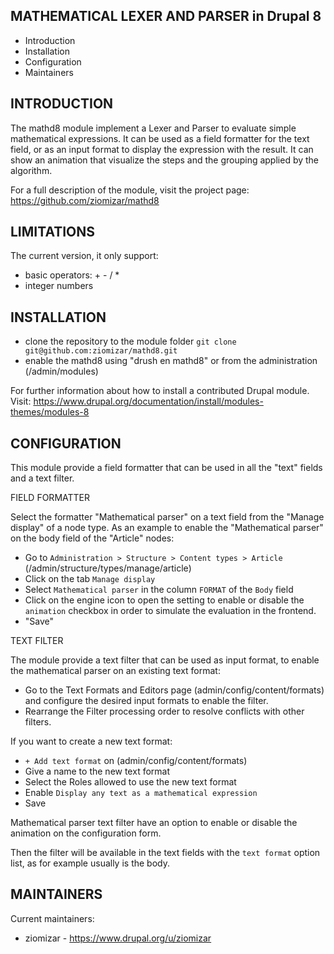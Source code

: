 MATHEMATICAL LEXER AND PARSER in Drupal 8
-----------------------------------------
  
 * Introduction
 * Installation
 * Configuration
 * Maintainers
 
INTRODUCTION
------------

The mathd8 module implement a Lexer and Parser to evaluate simple mathematical expressions.
It can be used as a field formatter for the text field, or as an input format to display the expression with 
the result. 
It can show an animation that visualize the steps and the grouping applied by the algorithm.

For a full description of the module, visit the project page:
https://github.com/ziomizar/mathd8

LIMITATIONS
-----------

The current version, it only support:
 - basic operators: + - / *
 - integer numbers
    
INSTALLATION
------------
 
 * clone the repository to the module folder 
   `git clone git@github.com:ziomizar/mathd8.git`
 * enable the mathd8 using "drush en mathd8" or from the administration (/admin/modules)   
 
 For further information about how to install a contributed Drupal module. Visit:
  https://www.drupal.org/documentation/install/modules-themes/modules-8

CONFIGURATION
-------------

 This module provide a field formatter that can be used in all the "text" fields and a text filter. 

 FIELD FORMATTER
  
 Select the formatter "Mathematical parser" on a text field from the "Manage display" of a node type.
 As an example to enable the "Mathematical parser" on the body field of the "Article" nodes:
 
 - Go to `Administration > Structure > Content types > Article` (/admin/structure/types/manage/article) 
 - Click on the tab `Manage display`
 - Select `Mathematical parser` in the column `FORMAT` of the `Body` field
 - Click on the engine icon to open the setting to enable or disable the `animation` checkbox in order to simulate the evaluation in the frontend.
 - "Save"
 
 TEXT FILTER
 
 The module provide a text filter that can be used as input format, 
 to enable the mathematical parser on an existing text format:
 - Go to the Text Formats and Editors page (admin/config/content/formats)
     and configure the desired input formats to enable the filter.
 - Rearrange the Filter processing order to resolve conflicts with other 
      filters.
      
 If you want to create a new text format:
 - `+ Add text format` on (admin/config/content/formats) 
 - Give a name to the new text format
 - Select the Roles allowed to use the new text format
 - Enable `Display any text as a mathematical expression`
 - Save
 
 Mathematical parser text filter have an option to enable or disable the animation on the configuration form.

 Then the filter will be available in the text fields with the `text format` option list, 
 as for example usually is the body.
 

MAINTAINERS
-----------

Current maintainers:
 * ziomizar - https://www.drupal.org/u/ziomizar 
   



